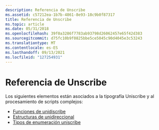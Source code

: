 ```yaml
---
description: Referencia de Unscribe
ms.assetid: c57212ea-1b7b-4861-8e93-18c9b0f87317
title: Referencia de Unscribe
ms.topic: article
ms.date: 05/31/2018
ms.openlocfilehash: 39f0a3286f7783ab93798d26062457e65f42d383
ms.sourcegitcommit: d75fc10b9f0825bbe5ce5045c90d4045e3c53243
ms.translationtype: MT
ms.contentlocale: es-ES
ms.lasthandoff: 09/13/2021
ms.locfileid: "127254931"
---
```

# <a name="uniscribe-reference"></a>Referencia de Unscribe

Los siguientes elementos están asociados a la tipografía Uniscribe y al procesamiento de scripts complejos:

-   [Funciones de unidiscribe](uniscribe-functions.md)
-   [Estructuras de unidireccional](uniscribe-structures.md)
-   [Tipos de enumeración uniscribe](uniscribe-enumeration-types.md)

 

 



